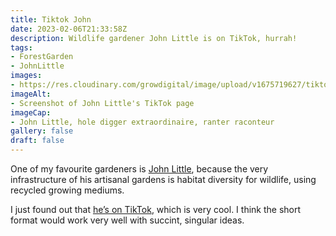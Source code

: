 ```yaml
---
title: Tiktok John
date: 2023-02-06T21:33:58Z
description: Wildlife gardener John Little is on TikTok, hurrah!
tags: 
- ForestGarden
- JohnLittle
images: 
- https://res.cloudinary.com/growdigital/image/upload/v1675719627/tiktok-john.jpg
imageAlt:
- Screenshot of John Little's TikTok page
imageCap:
- John Little, hole digger extraordinaire, ranter raconteur
gallery: false
draft: false
---
```


One of my favourite gardeners is [John Little](https://www.grassroofcompany.co.uk/), because the very infrastructure of his artisanal gardens is habitat diversity for wildlife, using recycled growing mediums.

I just found out that [he’s on TikTok](https://www.tiktok.com/@grassroofco), which is very cool. I think the short format would work very well with succint, singular ideas.
